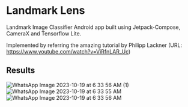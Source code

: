 # Landmark Lens
Landmark Image Classifier Android app built using Jetpack-Compose, CameraX and Tensorflow Lite.

Implemented by referring the amazing tutorial by Philipp Lackner (URL: https://www.youtube.com/watch?v=ViRfnLAR_Uc)

## Results
![WhatsApp Image 2023-10-19 at 6 33 56 AM (1)](https://github.com/ranitraj/landmark-lens/assets/15179100/ba02bb6d-e3cd-443e-976a-706e8719114b)
![WhatsApp Image 2023-10-19 at 6 33 55 AM](https://github.com/ranitraj/landmark-lens/assets/15179100/77786e5b-fe13-4c9f-a3a1-c850bd241661)
![WhatsApp Image 2023-10-19 at 6 33 56 AM](https://github.com/ranitraj/landmark-lens/assets/15179100/7db9bd2e-1721-4cac-98b7-68ca948481e5)
